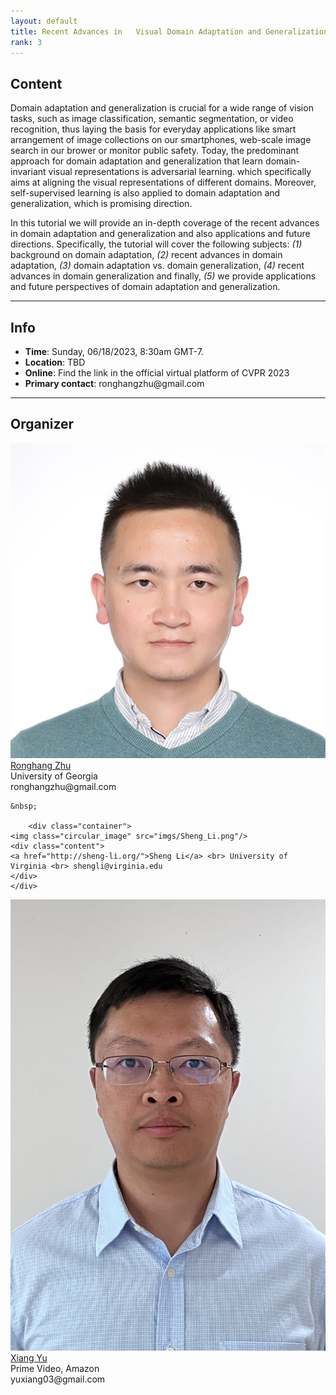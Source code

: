 ```yaml
---
layout: default
title: Recent Advances in   Visual Domain Adaptation and Generalization
rank: 3
---
```



## Content
Domain adaptation and generalization is crucial for a wide range of vision tasks, such as image classification, semantic segmentation, or video recognition, thus laying the basis for everyday applications like smart arrangement of image collections on our smartphones, web-scale image search in our brower or monitor public safety. Today, the predominant approach for domain adaptation and generalization that learn domain-invariant visual representations is adversarial learning. which specifically aims at aligning the visual representations of different domains. Moreover, self-supervised learning is also applied to domain adaptation and generalization, which is promising direction.

In this tutorial we will provide an in-depth coverage of the recent advances in domain adaptation and generalization and also applications and future directions. Specifically, the tutorial will cover the following subjects: <i>(1)</i> background on domain adaptation, <i>(2)</i> recent advances in domain adaptation, <i>(3)</i> domain adaptation vs. domain generalization, <i>(4)</i> recent advances in domain generalization and finally, <i>(5)</i> we provide applications and future perspectives of domain adaptation and generalization.

---
## Info

<ul>
<li><b>Time</b>: Sunday, 06/18/2023, 8:30am GMT-7.</li>
<li><b>Location</b>: TBD </li>
<li><b>Online</b>: Find the link in the official virtual platform of CVPR 2023</li>
<li><b>Primary contact</b>: ronghangzhu@gmail.com </li>
</ul>

--- 
## Organizer

<div class="row">
  <div class="column">
    	<div class="container">
	<img class="circular_image" src="imgs/ronghangzhu.jpg"/>
	<div class="content">
	<a href="https://riseai.github.io/author/ronghang-zhu/">Ronghang Zhu</a> <br> University of Georgia <br> ronghangzhu@gmail.com
	</div>
	</div>

	&nbsp;

       	<div class="container">
	<img class="circular_image" src="imgs/Sheng_Li.png"/>
	<div class="content">
	<a href="http://sheng-li.org/">Sheng Li</a> <br> University of Virginia <br> shengli@virginia.edu
	</div>
	</div>
  </div>

  <div class="column">
	<div class="container">
	<img class="circular_image" src="imgs/Xiang_Yu.jpg"/>
	<div class="content">
	<a href="https://sites.google.com/site/xiangyurutgers">Xiang Yu</a> <br> Prime Video, Amazon <br> yuxiang03@gmail.com
	</div>
	</div>

  </div>
</div>

